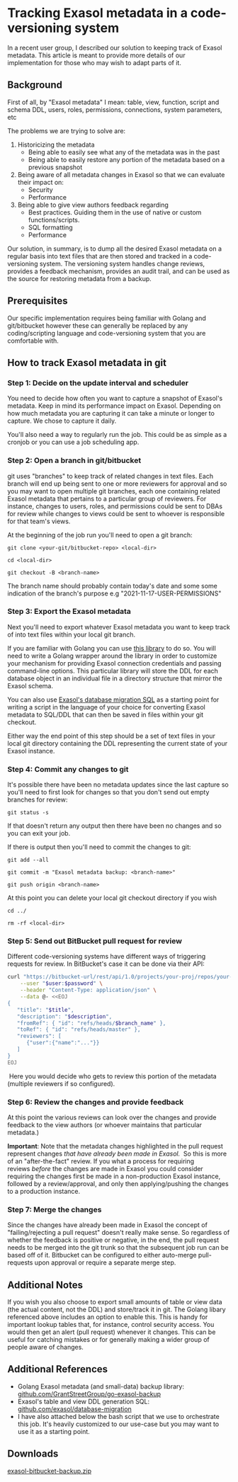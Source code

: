 # Tracking Exasol metadata in a code-versioning system 
In a recent user group, I described our solution to keeping track of Exasol metadata. This article is meant to provide more details of our implementation for those who may wish to adapt parts of it.

## Background

First of all, by "Exasol metadata" I mean: table, view, function, script and schema DDL, users, roles, permissions, connections, system parameters, etc 

The problems we are trying to solve are:

1. Historicizing the metadata
	* Being able to easily see what any of the metadata was in the past
	* Being able to easily restore any portion of the metadata based on a previous snapshot
2. Being aware of all metadata changes in Exasol so that we can evaluate their impact on:
	* Security
	* Performance
3. Being able to give view authors feedback regarding
	* Best practices. Guiding them in the use of native or custom functions/scripts.
	* SQL formatting
	* Performance

Our solution, in summary, is to dump all the desired Exasol metadata on a regular basis into text files that are then stored and tracked in a code-versioning system. The versioning system handles change reviews, provides a feedback mechanism, provides an audit trail, and can be used as the source for restoring metadata from a backup. 

## Prerequisites

Our specific implementation requires being familiar with Golang and git/bitbucket however these can generally be replaced by any coding/scripting language and code-versioning system that you are comfortable with.

## How to track Exasol metadata in git

### Step 1: Decide on the update interval and scheduler

You need to decide how often you want to capture a snapshot of Exasol's metadata. Keep in mind its performance impact on Exasol. Depending on how much metadata you are capturing it can take a minute or longer to capture. We chose to capture it daily.

You'll also need a way to regularly run the job. This could be as simple as a cronjob or you can use a job scheduling app.

### Step 2: Open a branch in git/bitbucket

git uses "branches" to keep track of related changes in text files. Each branch will end up being sent to one or more reviewers for approval and so you may want to open multiple git branches, each one containing related Exasol metadata that pertains to a particular group of reviewers. For instance, changes to users, roles, and permissions could be sent to DBAs for review while changes to views could be sent to whoever is responsible for that team's views.

At the beginning of the job run you'll need to open a git branch:

`git clone <your-git/bitbucket-repo> <local-dir>`

`cd <local-dir>`

`git checkout -B <branch-name>`

The branch name should probably contain today's date and some some indication of the branch's purpose e.g "2021-11-17-USER-PERMISSIONS"

### Step 3: Export the Exasol metadata

Next you'll need to export whatever Exasol metadata you want to keep track of into text files within your local git branch. 

If you are familiar with Golang you can use  [this library](https://github.com/GrantStreetGroup/go-exasol-backup) to do so. You will need to write a Golang wrapper around the library in order to customize your mechanism for providing Exasol connection credentials and passing command-line options. This particular library will store the DDL for each database object in an individual file in a directory structure that mirror the Exasol schema. 

You can also use [Exasol's database migration SQL](https://github.com/exasol/database-migration/blob/master/exasol_to_exasol.sql) as a starting point for writing a script in the language of your choice for converting Exasol metadata to SQL/DDL that can then be saved in files within your git checkout.

Either way the end point of this step should be a set of text files in your local git directory containing the DDL representing the current state of your Exasol instance.

### Step 4: Commit any changes to git

It's possible there have been no metadata updates since the last capture so you'll need to first look for changes so that you don't send out empty branches for review:

`git status -s`

If that doesn't return any output then there have been no changes and so you can exit your job.

If there is output then you'll need to commit the changes to git:

`git add --all`

`git commit -m "Exasol metadata backup: <branch-name>"`

`git push origin <branch-name>`

At this point you can delete your local git checkout directory if you wish

`cd ../`

`rm -rf <local-dir>`

### Step 5: Send out BitBucket pull request for review

Different code-versioning systems have different ways of triggering requests for review. In BitBucket's case it can be done via their API:


```bash
curl "https://bitbucket-url/rest/api/1.0/projects/your-proj/repos/your-repo/pull-requests" \
    --user "$user:$password" \
    --header "Content-Type: application/json" \
    --data @- <<EOJ
{
   "title": "$title",
   "description": "$description",
   "fromRef": { "id": "refs/heads/$branch_name" },
   "toRef": { "id": "refs/heads/master" },
   "reviewers": [
      {"user":{"name":"..."}}
   ]
}
EOJ
```
 Here you would decide who gets to review this portion of the metadata (multiple reviewers if so configured).

### Step 6: Review the changes and provide feedback

At this point the various reviews can look over the changes and provide feedback to the view authors (or whoever maintains that particular metadata.)  

**Important**: Note that the metadata changes highlighted in the pull request represent changes *that have already been made in Exasol.*  So this is more of an "after-the-fact" review. If you what a process for requiring reviews *before* the changes are made in Exasol you could consider requiring the changes first be made in a non-production Exasol instance, followed by a review/approval, and only then applying/pushing the changes to a production instance.

### Step 7: Merge the changes

Since the changes have already been made in Exasol the concept of "failing/rejecting a pull request" doesn't really make sense. So regardless of whether the feedback is positive or negative, in the end, the pull request needs to be merged into the git trunk so that the subsequent job run can be based off of it. Bitbucket can be configured to either auto-merge pull-requests upon approval or require a separate merge step. 

## Additional Notes

If you wish you also choose to export small amounts of table or view data (the actual content, not the DDL) and store/track it in git. The Golang libary referenced above includes an option to enable this. This is handy for important lookup tables that, for instance, control security access. You would then get an alert (pull request) whenever it changes. This can be useful for catching mistakes or for generally making a wider group of people aware of changes. 

## Additional References

* Golang Exasol metadata (and small-data) backup library: [github.com/GrantStreetGroup/go-exasol-backup](https://github.com/GrantStreetGroup/go-exasol-backup)
* Exasol's table and view DDL generation SQL: [github.com/exasol/database-migration](https://github.com/exasol/database-migration/blob/master/exasol_to_exasol.sql)
* I have also attached below the bash script that we use to orchestrate this job. It's heavily customized to our use-case but you may want to use it as a starting point.

## Downloads
[exasol-bitbucket-backup.zip](https://github.com/exasol/Public-Knowledgebase/files/9928339/exasol-bitbucket-backup.zip)

